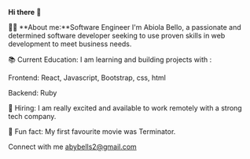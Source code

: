 **Hi there** 👋

👩‍💻 **About me:**Software Engineer
 I'm Abiola Bello, a passionate and determined software developer seeking to use proven skills in web development to meet business needs.

📚 Current Education: I am learning and building projects with :

Frontend: React, Javascript, Bootstrap, css, html

Backend: Ruby

💼 Hiring: I am really excited and available to work remotely with a strong tech company.

🎈 Fun fact: My first favourite movie was Terminator.

Connect with me
abybells2@gmail.com
